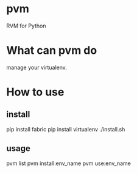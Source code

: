 pvm
===

RVM for Python

# What can pvm do

manage your virtualenv.

# How to use

## install
pip install fabric
pip install virtualenv
./install.sh

## usage

pvm list
pvm install:env_name
pvm use:env_name








